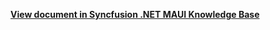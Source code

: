 **[View document in Syncfusion .NET MAUI Knowledge Base](https://www.syncfusion.com/kb/13203/how-to-add-or-remove-an-item-from-net-maui-listview-sflistview)**
